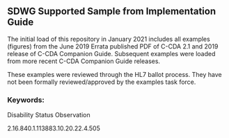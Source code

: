 ## SDWG Supported Sample from Implementation Guide

The initial load of this repository in January 2021 includes all examples (figures) from the June 2019 Errata published PDF of C-CDA 2.1 and 2019 release of C-CDA Companion Guide. 
Subsequent examples were loaded from more recent C-CDA Companion Guide releases. 

These examples were reviewed through the HL7 ballot process. They have not been formally reviewed/approved by the examples task force.

### Keywords:

Disability Status Observation

2.16.840.1.113883.10.20.22.4.505
